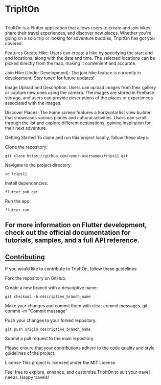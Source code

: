 <h1>TripItOn</h1><br>
TripItOn is a Flutter application that allows users to create and join hikes, share their travel experiences, and discover new places. Whether you're going on a solo trip or looking for adventure buddies, TripItOn has got you covered.

Features
Create Hike: Users can create a hike by specifying the start and end locations, along with the date and time. The selected locations can be picked directly from the map, making it convenient and accurate.

Join Hike (Under Development): The join hike feature is currently in development. Stay tuned for future updates!

Image Upload and Description: Users can upload images from their gallery or capture new ones using the camera. The images are stored in Firebase storage, and users can provide descriptions of the places or experiences associated with the images.

Discover Places: The home screen features a horizontal list view builder that showcases various places and cultural activities. Users can scroll through the list and explore different destinations, gaining inspiration for their next adventure.

Getting Started
To clone and run this project locally, follow these steps:

Clone the repository:

    git clone https://github.com/<your-username>/trips11.git

Navigate to the project directory:

    cd trips11

Install dependencies:

    flutter pub get

Run the app:

    flutter run

<h2>For more information on Flutter development, check out the official documentation for tutorials, samples, and a full API reference.
</h2>
<h2><u>Contributing</u></h2>
If you would like to contribute to TripItOn, follow these guidelines:

Fork the repository on GitHub.

Create a new branch with a descriptive name:

    git checkout -b descriptive_branch_name

Make your changes and commit them with clear commit messages.
git commit -m "Commit message"

Push your changes to your forked repository.

    git push origin descriptive_branch_name

Submit a pull request to the main repository.

Please ensure that your contributions adhere to the code quality and style guidelines of the project.

License
This project is licensed under the MIT License.

Feel free to explore, enhance, and customize TripItOn to suit your travel needs. Happy travels!
